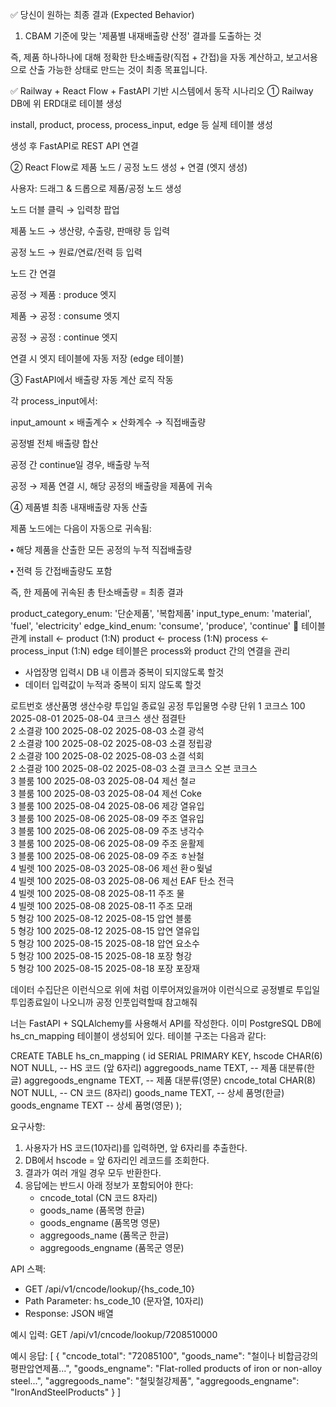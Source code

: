 ✅ 당신이 원하는 최종 결과 (Expected Behavior)
1. CBAM 기준에 맞는 '제품별 내재배출량 산정' 결과를 도출하는 것

즉,
제품 하나하나에 대해 정확한 탄소배출량(직접 + 간접)을 자동 계산하고, 보고서용으로 산출 가능한 상태로 만드는 것이 최종 목표입니다.


✅ Railway + React Flow + FastAPI 기반 시스템에서 동작 시나리오
① Railway DB에 위 ERD대로 테이블 생성

install, product, process, process_input, edge 등 실제 테이블 생성

생성 후 FastAPI로 REST API 연결

② React Flow로 제품 노드 / 공정 노드 생성 + 연결 (엣지 생성)

사용자: 드래그 & 드롭으로 제품/공정 노드 생성

노드 더블 클릭 → 입력창 팝업

제품 노드 → 생산량, 수출량, 판매량 등 입력

공정 노드 → 원료/연료/전력 등 입력

노드 간 연결

공정 → 제품 : produce 엣지

제품 → 공정 : consume 엣지

공정 → 공정 : continue 엣지

연결 시 엣지 테이블에 자동 저장 (edge 테이블)

③ FastAPI에서 배출량 자동 계산 로직 작동

각 process_input에서:

input_amount × 배출계수 × 산화계수 → 직접배출량

공정별 전체 배출량 합산

공정 간 continue일 경우, 배출량 누적

공정 → 제품 연결 시, 해당 공정의 배출량을 제품에 귀속

④ 제품별 최종 내재배출량 자동 산출

제품 노드에는 다음이 자동으로 귀속됨:

⬩ 해당 제품을 산출한 모든 공정의 누적 직접배출량

⬩ 전력 등 간접배출량도 포함

즉, 한 제품에 귀속된 총 탄소배출량 = 최종 결과


product_category_enum: '단순제품', '복합제품'
input_type_enum: 'material', 'fuel', 'electricity'
edge_kind_enum: 'consume', 'produce', 'continue'
🔗 테이블 관계
install ← product (1:N)
product ← process (1:N)
process ← process_input (1:N)
edge 테이블은 process와 product 간의 연결을 관리

- 사업장명 입력시 DB 내 이름과 중복이 되지않도록 할것 
- 데이터 입력값이 누적과 중복이 되지 않도록 할것



로트번호	생산품명	생산수량	투입일	종료일	공정	투입물명	수량	단위
1	코크스 	100	2025-08-01	2025-08-04	코크스 생산	점결탄		
2	소결광	100	2025-08-02	2025-08-03	소결	광석		
2	소결광	100	2025-08-02	2025-08-03	소결	정립광		
2	소결광	100	2025-08-02	2025-08-03	소결	석회		
2	소결광	100	2025-08-02	2025-08-03	소결	코크스 오븐 코크스		
3	블룸	100	2025-08-03	2025-08-04	제선	철ㄹ		
3	블룸	100	2025-08-03	2025-08-04	제선	Coke		
3	블룸	100	2025-08-04	2025-08-06	제강	열유입		
3	블룸	100	2025-08-06	2025-08-09	주조	열유입		
3	블룸	100	2025-08-06	2025-08-09	주조	냉각수		
3	블룸	100	2025-08-06	2025-08-09	주조	윤활제		
3	블룸	100	2025-08-06	2025-08-09	주조	ㅎ놘철		
4	빌렛	100	2025-08-03	2025-08-06	제선	환ㅇ웣널		
4	빌렛	100	2025-08-03	2025-08-06	제선	EAF 탄소 전극		
4	빌렛	100	2025-08-08	2025-08-11	주조	물		
4	빌렛	100	2025-08-08	2025-08-11	주조	모래		
5	형강	100	2025-08-12	2025-08-15	압연	블룸		
5	형강	100	2025-08-12	2025-08-15	압연	열유입		
5	형강	100	2025-08-15	2025-08-18	압연	요소수		
5	형강	100	2025-08-15	2025-08-18	포장	형강		
5	형강	100	2025-08-15	2025-08-18	포장	포장재		


데이터 수집단은 이런식으로 위에 처럼 이루어져있을꺼야 이런식으로 공정별로 투입일 투입종료일이 나오니까 공정 인풋입력할때 참고해줘


너는 FastAPI + SQLAlchemy를 사용해서 API를 작성한다.
이미 PostgreSQL DB에 hs_cn_mapping 테이블이 생성되어 있다. 테이블 구조는 다음과 같다:

CREATE TABLE hs_cn_mapping (
    id SERIAL PRIMARY KEY,
    hscode CHAR(6) NOT NULL,            -- HS 코드 (앞 6자리)
    aggregoods_name TEXT,               -- 제품 대분류(한글)
    aggregoods_engname TEXT,            -- 제품 대분류(영문)
    cncode_total CHAR(8) NOT NULL,      -- CN 코드 (8자리)
    goods_name TEXT,                    -- 상세 품명(한글)
    goods_engname TEXT                  -- 상세 품명(영문)
);

요구사항:
1. 사용자가 HS 코드(10자리)를 입력하면, 앞 6자리를 추출한다.
2. DB에서 hscode = 앞 6자리인 레코드를 조회한다.
3. 결과가 여러 개일 경우 모두 반환한다.
4. 응답에는 반드시 아래 정보가 포함되어야 한다:
   - cncode_total (CN 코드 8자리)
   - goods_name (품목명 한글)
   - goods_engname (품목명 영문)
   - aggregoods_name (품목군 한글)
   - aggregoods_engname (품목군 영문)

API 스펙:
- GET /api/v1/cncode/lookup/{hs_code_10}
- Path Parameter: hs_code_10 (문자열, 10자리)
- Response: JSON 배열

예시 입력:
  GET /api/v1/cncode/lookup/7208510000

예시 응답:
[
  {
    "cncode_total": "72085100",
    "goods_name": "철이나 비합금강의 평판압연제품...",
    "goods_engname": "Flat-rolled products of iron or non-alloy steel...",
    "aggregoods_name": "철및철강제품",
    "aggregoods_engname": "IronAndSteelProducts"
  }
]

